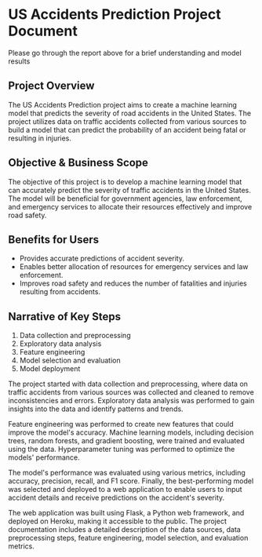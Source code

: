 # US Accidents Prediction Project Document
Please go through the report above for a brief understanding and model results

## Project Overview
The US Accidents Prediction project aims to create a machine learning model that predicts the severity of road accidents in the United States. The project utilizes data on traffic accidents collected from various sources to build a model that can predict the probability of an accident being fatal or resulting in injuries.

## Objective & Business Scope
The objective of this project is to develop a machine learning model that can accurately predict the severity of traffic accidents in the United States. The model will be beneficial for government agencies, law enforcement, and emergency services to allocate their resources effectively and improve road safety.

## Benefits for Users
- Provides accurate predictions of accident severity.
- Enables better allocation of resources for emergency services and law enforcement.
- Improves road safety and reduces the number of fatalities and injuries resulting from accidents.

## Narrative of Key Steps
1. Data collection and preprocessing
2. Exploratory data analysis
3. Feature engineering
4. Model selection and evaluation
5. Model deployment

The project started with data collection and preprocessing, where data on traffic accidents from various sources was collected and cleaned to remove inconsistencies and errors. Exploratory data analysis was performed to gain insights into the data and identify patterns and trends.

Feature engineering was performed to create new features that could improve the model's accuracy. Machine learning models, including decision trees, random forests, and gradient boosting, were trained and evaluated using the data. Hyperparameter tuning was performed to optimize the models' performance.

The model's performance was evaluated using various metrics, including accuracy, precision, recall, and F1 score. Finally, the best-performing model was selected and deployed to a web application to enable users to input accident details and receive predictions on the accident's severity.

The web application was built using Flask, a Python web framework, and deployed on Heroku, making it accessible to the public. The project documentation includes a detailed description of the data sources, data preprocessing steps, feature engineering, model selection, and evaluation metrics.
